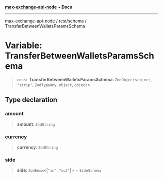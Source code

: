 [**max-exchange-api-node**](../../../README.md) • **Docs**

***

[max-exchange-api-node](../../../modules.md) / [rest/schema](../README.md) / TransferBetweenWalletsParamsSchema

# Variable: TransferBetweenWalletsParamsSchema

> `const` **TransferBetweenWalletsParamsSchema**: `ZodObject`\<`object`, `"strip"`, `ZodTypeAny`, `object`, `object`\>

## Type declaration

### amount

> **amount**: `ZodString`

### currency

> **currency**: `ZodString`

### side

> **side**: `ZodEnum`\<[`"in"`, `"out"`]\> = `SideSchema`
